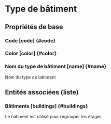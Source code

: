 # Type de bâtiment
<!--- THIS FILE IS GENERATED PLEASE DO NOT EDIT IT DIRECTLY --->



## Propriétés de base

### Code [code] {#code}
        

### Color [color] {#color}
        

### Nom du type de bâtiment [name] {#name}
        
Nom du type de bâtiment



## Entités associées (liste)

### Bâtiments [buildings] {#buildings}
        
Le bâtiment est utilisé pour regrouper les étages



